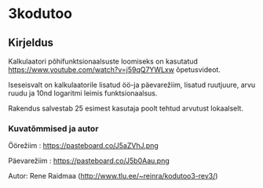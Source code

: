 # 3kodutoo

## Kirjeldus

Kalkulaatori põhifunktsionaalsuste loomiseks on kasutatud https://www.youtube.com/watch?v=j59qQ7YWLxw õpetusvideot.

Iseseisvalt on kalkulaatorile lisatud öö-ja päevarežiim, lisatud ruutjuure, arvu ruudu ja 10nd logaritmi leimis funktsionaalsus.

Rakendus salvestab 25 esimest kasutaja poolt tehtud arvutust lokaalselt.

### Kuvatõmmised ja autor

Öörežiim : https://pasteboard.co/J5aZVhJ.png

Päevarežiim : https://pasteboard.co/J5b0Aau.png

Autor: Rene Raidmaa (http://www.tlu.ee/~reinra/kodutoo3-rev3/)
